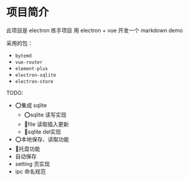 # 项目简介

此项目是 electron 练手项目
用 electron + vue 开发一个 markdown demo

采用的包：
- `bytemd`
- `vue-router`
- `element-plus`
- `electron-sqlite`
- `electron-store`


TODO:
- ⭕集成 sqlite
    - ⭕sqlite 读写实现
    - 🚧file 读取插入更新
    - 🚧sqlite del实现
- ⭕本地保存、读取功能
- 🚧托盘功能
- 自动保存
- setting 页实现
- ipc 命名规范